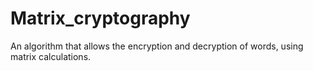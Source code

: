 # Matrix_cryptography
An algorithm that allows the encryption and decryption of words, using matrix calculations.
